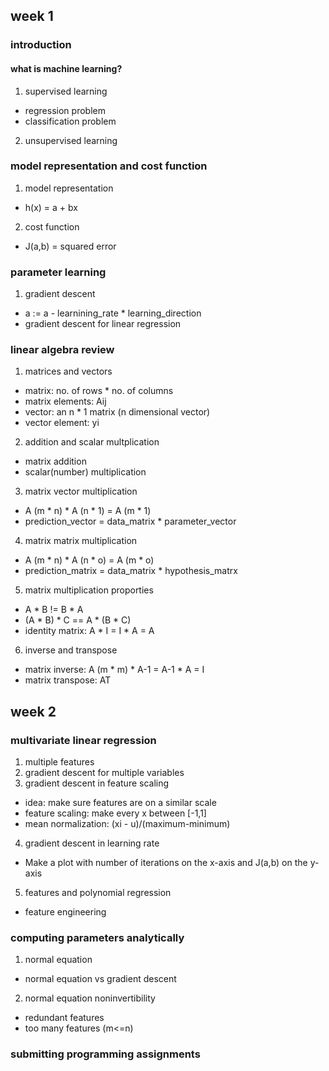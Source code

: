 ## week 1

### introduction
#### what is machine learning?
1. supervised learning
* regression problem
* classification problem
2. unsupervised learning

### model representation and cost function
1. model representation
* h(x) = a + bx
2. cost function
* J(a,b) = squared error

### parameter learning
1. gradient descent
* a := a - learnining_rate * learning_direction
* gradient descent for linear regression

### linear algebra review
1. matrices and vectors
* matrix: no. of rows * no. of columns
* matrix elements: Aij
* vector: an n * 1 matrix (n dimensional vector)
* vector element: yi
2. addition and scalar multplication
* matrix addition
* scalar(number) multiplication
3. matrix vector multiplication
* A (m * n) * A (n * 1) = A (m * 1)
* prediction_vector = data_matrix * parameter_vector
4. matrix matrix multiplication
* A (m * n) * A (n * o) = A (m * o)
* prediction_matrix = data_matrix * hypothesis_matrx
5. matrix multiplication proporties
* A * B != B * A
* (A * B) * C == A * (B * C)
* identity matrix: A * I = I * A = A
6. inverse and transpose
* matrix inverse: A (m * m) * A-1 = A-1 * A = I
* matrix transpose: AT

## week 2

### multivariate linear regression
1. multiple features
2. gradient descent for multiple variables
3. gradient descent in feature scaling
* idea: make sure features are on a similar scale
* feature scaling: make every x between [-1,1]
* mean normalization: (xi - u)/(maximum-minimum)
4. gradient descent in learning rate
* Make a plot with number of iterations on the x-axis and J(a,b) on the y-axis
5. features and polynomial regression
* feature engineering

### computing parameters analytically
1. normal equation
* normal equation vs gradient descent
2. normal equation noninvertibility
* redundant features
* too many features (m<=n)

### submitting programming assignments





